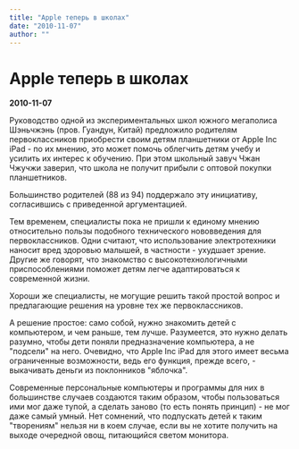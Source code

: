 ```yaml
---
title: "Apple теперь в школах"
date: "2010-11-07"
author: ""
---
```


# Apple теперь в школах

**2010-11-07** 

Руководство одной из экспериментальных школ южного мегаполиса Шэньчжэнь (пров. Гуандун, Китай) предложило родителям первоклассников приобрести своим детям планшетники от Apple Inc iPad - по их мнению, это может помочь облегчить детям учебу и усилить их интерес к обучению. При этом школьный завуч Чжан Чжучжи заверил, что школа не получит прибыли с оптовой покупки планшетников.

Большинство родителей (88 из 94) поддержало эту инициативу, согласившись с приведенной аргументацией.

Тем временем, специалисты пока не пришли к единому мнению относительно пользы подобного технического нововведения для первоклассников. Одни считают, что использование электротехники наносит вред здоровью малышей, в частности - ухудшает зрение. Другие же говорят, что знакомство с высокотехнологичными приспособлениями поможет детям легче адаптироваться к современной жизни.

Хороши же специалисты, не могущие решить такой простой вопрос и предлагающие решения на уровне тех же первоклассников.

А решение простое: само собой, нужно знакомить детей с компьютером, и чем раньше, тем лучше. Разумеется, это нужно делать разумно, чтобы дети поняли предназначение компьютера, а не "подсели" на него. Очевидно, что Apple Inc iPad для этого имеет весьма ограниченные возможности, ведь его функция, прежде всего, - выкачивать деньги из поклонников "яблочка".

Современные персональные компьютеры и программы для них в большинстве случаев создаются таким образом, чтобы пользоваться ими мог даже тупой, а сделать заново (то есть понять принцип) - не мог даже самый умный. Нет сомнений, что подпускать детей к таким "творениям" нельзя ни в коем случае, если вы не хотите получить на выходе очередной овощ, питающийся светом монитора.